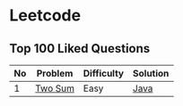 # Leetcode 


## Top 100 Liked Questions

|  No  | Problem | Difficulty |  Solution |
| --- | --- | --- | --- |
|   1 | [Two Sum](https://leetcode.com/problems/two-sum/) | Easy | [Java](md/0001-Two-Sum.md) | 


